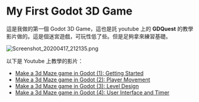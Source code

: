 My First Godot 3D Game
===

這是我做的第一個 Godot 3D Game，這也是託 youtube 上的 **GDQuest** 的教學影片做的。這是個迷宮遊戲，可玩性低了些。但是足夠拿來練習基礎。

![Screenshot_20200417_212135.png](https://i.loli.net/2020/04/17/BxK2ks9w5DdnhVe.png)

以下是 Youtube 上教學的影片：

- [Make a 3d Maze game in Godot (1): Getting Started](https://www.youtube.com/watch?v=FD5999mgbSo&list=PLhqJJNjsQ7KHGd_Zuf_Yx6XQ6BazFyoLh&index=1)
- [Make a 3d Maze game in Godot (2): Player Movement](https://www.youtube.com/watch?v=LnUh6j28cEs&list=PLhqJJNjsQ7KHGd_Zuf_Yx6XQ6BazFyoLh&index=2)
- [Make a 3d Maze game in Godot (3): Level Design](https://www.youtube.com/watch?v=mMhjn_JrnF8&list=PLhqJJNjsQ7KHGd_Zuf_Yx6XQ6BazFyoLh&index=3)
- [Make a 3d Maze game in Godot (4): User Interface and Timer](https://www.youtube.com/watch?v=EaycQlk_BV4&list=PLhqJJNjsQ7KHGd_Zuf_Yx6XQ6BazFyoLh&index=4)